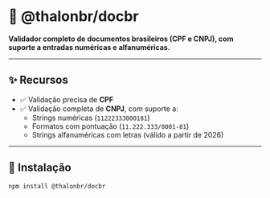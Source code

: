 # 📜 @thalonbr/docbr

**Validador completo de documentos brasileiros (CPF e CNPJ), com suporte a entradas numéricas e alfanuméricas.**

---

## ✨ Recursos

- ✅ Validação precisa de **CPF**
- ✅ Validação completa de **CNPJ**, com suporte a:
  - Strings numéricas (`11222333000181`)
  - Formatos com pontuação (`11.222.333/0001-81`)
  - Strings alfanuméricas com letras (válido a partir de 2026)

---

## 🚀 Instalação

```bash
npm install @thalonbr/docbr
